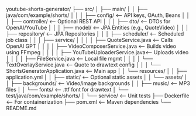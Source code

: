 youtube-shorts-generator/
├── src/
│   ├── main/
│   │   ├── java/com/example/shorts/
│   │   │   ├── config/                <-- API keys, OAuth, Beans
│   │   │   ├── controller/            <-- Optional REST API
│   │   │   ├── dto/                   <-- DTOs for OpenAI/YouTube
│   │   │   ├── model/                 <-- JPA Entities (e.g., QuoteVideo)
│   │   │   ├── repository/            <-- JPA Repositories
│   │   │   ├── scheduler/             <-- Scheduled job class
│   │   │   ├── service/
│   │   │   │   ├── QuoteService.java          <-- Calls OpenAI GPT
│   │   │   │   ├── VideoComposerService.java  <-- Builds video using FFmpeg
│   │   │   │   ├── YouTubeUploaderService.java<-- Uploads video
│   │   │   │   ├── FileService.java           <-- Local file mgmt
│   │   │   │   └── TextOverlayService.java    <-- Quote to drawtext config
│   │   │   └── ShortsGeneratorApplication.java <-- Main app
│   │   └── resources/
│   │       ├── application.yml
│   │       ├── static/                <-- Optional static assets
│   │       └── assets/
│   │           ├── backgrounds/       <-- Video/image backgrounds
│   │           ├── music/             <-- MP3 files
│   │           └── fonts/             <-- .ttf font for drawtext
│   └── test/java/com/example/shorts/
│       └── service/                   <-- Unit tests
├── Dockerfile                        <-- For containerization
├── pom.xml                           <-- Maven dependencies
└── README.md
